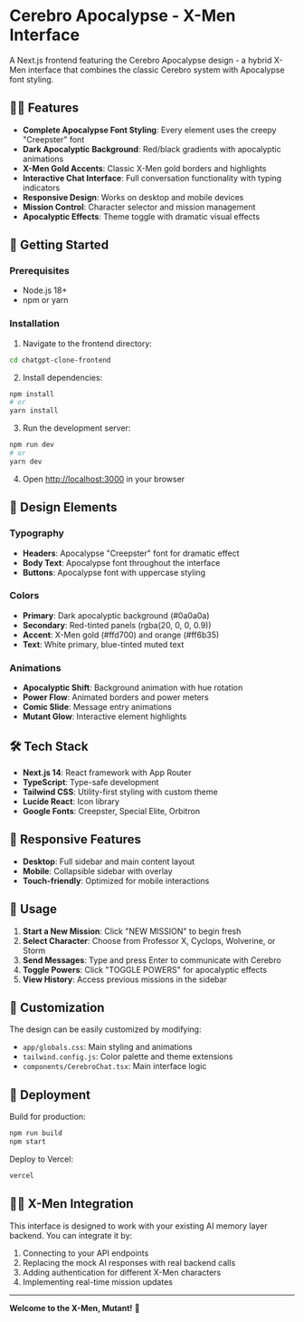 # Cerebro Apocalypse - X-Men Interface

A Next.js frontend featuring the Cerebro Apocalypse design - a hybrid X-Men interface that combines the classic Cerebro system with Apocalypse font styling.

## 🦸‍♂️ Features

- **Complete Apocalypse Font Styling**: Every element uses the creepy "Creepster" font
- **Dark Apocalyptic Background**: Red/black gradients with apocalyptic animations
- **X-Men Gold Accents**: Classic X-Men gold borders and highlights
- **Interactive Chat Interface**: Full conversation functionality with typing indicators
- **Responsive Design**: Works on desktop and mobile devices
- **Mission Control**: Character selector and mission management
- **Apocalyptic Effects**: Theme toggle with dramatic visual effects

## 🚀 Getting Started

### Prerequisites

- Node.js 18+ 
- npm or yarn

### Installation

1. Navigate to the frontend directory:
```bash
cd chatgpt-clone-frontend
```

2. Install dependencies:
```bash
npm install
# or
yarn install
```

3. Run the development server:
```bash
npm run dev
# or
yarn dev
```

4. Open [http://localhost:3000](http://localhost:3000) in your browser

## 🎨 Design Elements

### Typography
- **Headers**: Apocalypse "Creepster" font for dramatic effect
- **Body Text**: Apocalypse font throughout the interface
- **Buttons**: Apocalypse font with uppercase styling

### Colors
- **Primary**: Dark apocalyptic background (#0a0a0a)
- **Secondary**: Red-tinted panels (rgba(20, 0, 0, 0.9))
- **Accent**: X-Men gold (#ffd700) and orange (#ff6b35)
- **Text**: White primary, blue-tinted muted text

### Animations
- **Apocalyptic Shift**: Background animation with hue rotation
- **Power Flow**: Animated borders and power meters
- **Comic Slide**: Message entry animations
- **Mutant Glow**: Interactive element highlights

## 🛠️ Tech Stack

- **Next.js 14**: React framework with App Router
- **TypeScript**: Type-safe development
- **Tailwind CSS**: Utility-first styling with custom theme
- **Lucide React**: Icon library
- **Google Fonts**: Creepster, Special Elite, Orbitron

## 📱 Responsive Features

- **Desktop**: Full sidebar and main content layout
- **Mobile**: Collapsible sidebar with overlay
- **Touch-friendly**: Optimized for mobile interactions

## 🎯 Usage

1. **Start a New Mission**: Click "NEW MISSION" to begin fresh
2. **Select Character**: Choose from Professor X, Cyclops, Wolverine, or Storm
3. **Send Messages**: Type and press Enter to communicate with Cerebro
4. **Toggle Powers**: Click "TOGGLE POWERS" for apocalyptic effects
5. **View History**: Access previous missions in the sidebar

## 🔧 Customization

The design can be easily customized by modifying:
- `app/globals.css`: Main styling and animations
- `tailwind.config.js`: Color palette and theme extensions
- `components/CerebroChat.tsx`: Main interface logic

## 🚀 Deployment

Build for production:
```bash
npm run build
npm start
```

Deploy to Vercel:
```bash
vercel
```

## 🦸‍♂️ X-Men Integration

This interface is designed to work with your existing AI memory layer backend. You can integrate it by:

1. Connecting to your API endpoints
2. Replacing the mock AI responses with real backend calls
3. Adding authentication for different X-Men characters
4. Implementing real-time mission updates

---

**Welcome to the X-Men, Mutant!** 🚀
